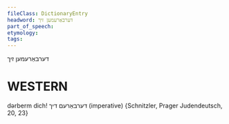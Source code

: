 ```yaml
---
fileClass: DictionaryEntry
headword: דערבאַרעמען זיך
part_of_speech: 
etymology: 
tags: 
---
```

דערבאַרעמען זיך

WESTERN
========

dərberm dich! דערבאַרעם דיך (imperative) {Schnitzler, Prager Judendeutsch, 20, 23}
